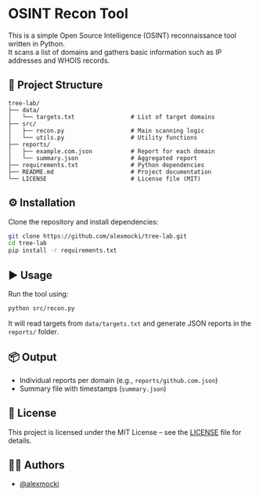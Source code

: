 # OSINT Recon Tool

This is a simple Open Source Intelligence (OSINT) reconnaissance tool written in Python.  
It scans a list of domains and gathers basic information such as IP addresses and WHOIS records.

## 📁 Project Structure

```
tree-lab/
├── data/
│   └── targets.txt                # List of target domains
├── src/
│   ├── recon.py                   # Main scanning logic
│   └── utils.py                   # Utility functions
├── reports/
│   ├── example.com.json           # Report for each domain
│   └── summary.json               # Aggregated report
├── requirements.txt               # Python dependencies
├── README.md                      # Project documentation
└── LICENSE                        # License file (MIT)
```

## ⚙️ Installation

Clone the repository and install dependencies:

```bash
git clone https://github.com/alexmocki/tree-lab.git
cd tree-lab
pip install -r requirements.txt
```

## ▶️ Usage

Run the tool using:

```bash
python src/recon.py
```

It will read targets from `data/targets.txt` and generate JSON reports in the `reports/` folder.

## 📦 Output

- Individual reports per domain (e.g., `reports/github.com.json`)
- Summary file with timestamps (`summary.json`)

## 🔐 License

This project is licensed under the MIT License – see the [LICENSE](LICENSE) file for details.

## 👩‍💻 Authors

- [@alexmocki](https://github.com/alexmocki)
